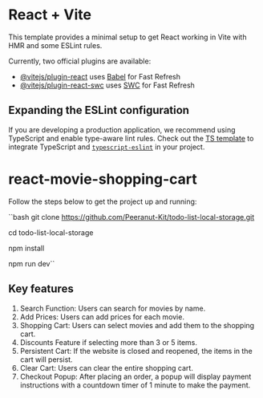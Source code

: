 # React + Vite

This template provides a minimal setup to get React working in Vite with HMR and some ESLint rules.

Currently, two official plugins are available:

- [@vitejs/plugin-react](https://github.com/vitejs/vite-plugin-react/blob/main/packages/plugin-react/README.md) uses [Babel](https://babeljs.io/) for Fast Refresh
- [@vitejs/plugin-react-swc](https://github.com/vitejs/vite-plugin-react-swc) uses [SWC](https://swc.rs/) for Fast Refresh

## Expanding the ESLint configuration

If you are developing a production application, we recommend using TypeScript and enable type-aware lint rules. Check out the [TS template](https://github.com/vitejs/vite/tree/main/packages/create-vite/template-react-ts) to integrate TypeScript and [`typescript-eslint`](https://typescript-eslint.io) in your project.
# react-movie-shopping-cart

Follow the steps below to get the project up and running:

``bash
git clone https://github.com/Peeranut-Kit/todo-list-local-storage.git

cd todo-list-local-storage

npm install

npm run dev``

## Key features
1. Search Function: Users can search for movies by name.
2. Add Prices: Users can add prices for each movie.
3. Shopping Cart: Users can select movies and add them to the shopping cart.
4. Discounts Feature if selecting more than 3 or 5 items.
5. Persistent Cart: If the website is closed and reopened, the items in the cart will persist.
6. Clear Cart: Users can clear the entire shopping cart.
7. Checkout Popup: After placing an order, a popup will display payment instructions with a countdown timer of 1 minute to make the payment.
